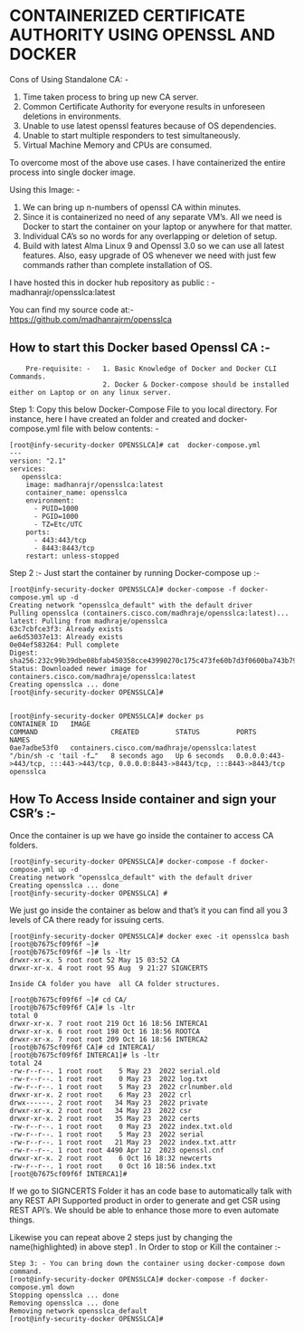 # CONTAINERIZED CERTIFICATE AUTHORITY USING OPENSSL AND DOCKER


Cons of Using Standalone CA: - 
1.	Time taken process to bring up new CA server.
2.	Common Certificate Authority for everyone results in unforeseen deletions in environments.
3.	Unable to use latest openssl features because of OS dependencies. 
4.	Unable to start multiple responders to test simultaneously. 
5.	Virtual Machine Memory and CPUs are consumed. 

To overcome most of the above use cases. I have containerized the entire process into single docker image. 

Using this Image: - 
1.	We can bring up n-numbers of openssl CA within minutes. 
2.	Since it is containerized no need of any separate VM’s. All we need is Docker to start the container on your laptop or anywhere for that matter.
3.	Individual CA’s so no words for any overlapping or deletion of setup. 
4.	Build with latest Alma Linux 9 and Openssl 3.0 so we can use all latest features. Also, easy upgrade of OS whenever we need with just few commands rather than complete installation of OS.  

I have hosted this in  docker hub repository as public : - 
         madhanrajr/opensslca:latest

You can find my source code at:- https://github.com/madhanrajrm/opensslca




## How to start this Docker based Openssl CA :- 

        Pre-requisite: -   1. Basic Knowledge of Docker and Docker CLI Commands. 
                           2. Docker & Docker-compose should be installed either on Laptop or on any linux server. 

  Step 1:   Copy this below Docker-Compose File to you local directory. For instance, here I have created an folder and created and docker-compose.yml file with below contents: - 

```
[root@infy-security-docker OPENSSLCA]# cat  docker-compose.yml
---
version: "2.1"
services:
   opensslca:
    image: madhanrajr/opensslca:latest
    container_name: opensslca                                                  
    environment:
      - PUID=1000
      - PGID=1000
      - TZ=Etc/UTC
    ports:
      - 443:443/tcp
      - 8443:8443/tcp
    restart: unless-stopped
```
Step 2 :-  Just start the container by running Docker-compose up :- 

```
[root@infy-security-docker OPENSSLCA]# docker-compose -f docker-compose.yml up -d
Creating network "opensslca_default" with the default driver
Pulling opensslca (containers.cisco.com/madhraje/opensslca:latest)...
latest: Pulling from madhraje/opensslca
63c7cbfce3f3: Already exists
ae6d53037e13: Already exists
0e04ef583264: Pull complete
Digest: sha256:232c99b39dbe08bfab450358cce43990270c175c473fe60b7d3f0600ba743b79
Status: Downloaded newer image for containers.cisco.com/madhraje/opensslca:latest
Creating opensslca ... done
[root@infy-security-docker OPENSSLCA]#


[root@infy-security-docker OPENSSLCA]# docker ps
CONTAINER ID   IMAGE                                            COMMAND                  CREATED         STATUS         PORTS                                                                                                                         NAMES
0ae7adbe53f0   containers.cisco.com/madhraje/opensslca:latest   "/bin/sh -c 'tail -f…"   8 seconds ago   Up 6 seconds   0.0.0.0:443->443/tcp, :::443->443/tcp, 0.0.0.0:8443->8443/tcp, :::8443->8443/tcp                                              opensslca
```
## How To Access Inside container and sign your CSR’s :- 


Once the container is up we have go inside the container to access CA folders. 
```
[root@infy-security-docker OPENSSLCA]# docker-compose -f docker-compose.yml up -d
Creating network "opensslca_default" with the default driver
Creating opensslca ... done
[root@infy-security-docker OPENSSLCA] #
```
We just go inside the container as below and that’s it you can find all you 3 levels of CA there ready for issuing certs. 
```
[root@infy-security-docker OPENSSLCA]# docker exec -it opensslca bash
[root@b7675cf09f6f ~]#
[root@b7675cf09f6f ~]# ls -ltr
drwxr-xr-x. 5 root root 52 May 15 03:52 CA
drwxr-xr-x. 4 root root 95 Aug  9 21:27 SIGNCERTS

Inside CA folder you have  all CA folder structures. 

[root@b7675cf09f6f ~]# cd CA/
[root@b7675cf09f6f CA]# ls -ltr
total 0
drwxr-xr-x. 7 root root 219 Oct 16 18:56 INTERCA1
drwxr-xr-x. 6 root root 198 Oct 16 18:56 ROOTCA
drwxr-xr-x. 7 root root 209 Oct 16 18:56 INTERCA2
[root@b7675cf09f6f CA]# cd INTERCA1/
[root@b7675cf09f6f INTERCA1]# ls -ltr
total 24
-rw-r--r--. 1 root root    5 May 23  2022 serial.old
-rw-r--r--. 1 root root    0 May 23  2022 log.txt
-rw-r--r--. 1 root root    5 May 23  2022 crlnumber.old
drwxr-xr-x. 2 root root    6 May 23  2022 crl
drwx------. 2 root root   34 May 23  2022 private
drwxr-xr-x. 2 root root   34 May 23  2022 csr
drwxr-xr-x. 2 root root   35 May 23  2022 certs
-rw-r--r--. 1 root root    0 May 23  2022 index.txt.old
-rw-r--r--. 1 root root    5 May 23  2022 serial
-rw-r--r--. 1 root root   21 May 23  2022 index.txt.attr
-rw-r--r--. 1 root root 4490 Apr 12  2023 openssl.cnf
drwxr-xr-x. 2 root root    6 Oct 16 18:32 newcerts
-rw-r--r--. 1 root root    0 Oct 16 18:56 index.txt
[root@b7675cf09f6f INTERCA1]#

```
If we go to SIGNCERTS Folder it has an code base to automatically talk with any REST API Supported product in order  to generate and get CSR using  REST API’s. We should be able to enhance those more to even automate things. 

Likewise you can repeat above 2 steps just by changing the name(highlighted) in above step1 .
In Order to stop or Kill the container :- 
```
Step 3: - You can bring down the container using docker-compose down command. 
[root@infy-security-docker OPENSSLCA]# docker-compose -f docker-compose.yml down
Stopping opensslca ... done
Removing opensslca ... done
Removing network opensslca_default
[root@infy-security-docker OPENSSLCA]#

```



